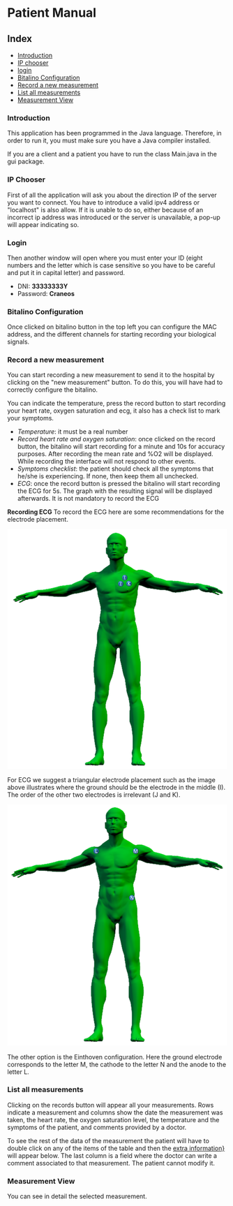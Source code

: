 # Patient Manual

## Index
+ [Introduction](#introduction)
+ [IP chooser](#ip-chooser)
+ [login](#login)
+ [Bitalino Configuration](#bitalino-configuration)
+ [Record a new measurement](#record-a-new-measurement)
+ [List all measurements](#list-all-measurements)
+ [Measurement View](#measurement-view)

### Introduction 

This application has been programmed in the Java language. Therefore, in order to run it, you must make sure you have a Java compiler installed.


If you are a client and a patient you have to run the class Main.java in the gui package. 

### IP Chooser
First of all the application will ask you about the direction IP of the server you want to connect.
You have to introduce a valid ipv4 address or "localhost" is also allow.  If it is unable to do so, either because of an incorrect ip address was
introduced or the server is unavailable, a pop-up will appear indicating so. 

### Login 
Then another window will open where you must enter your ID (eight numbers and the letter which is case sensitive so you have to be careful and put it in capital letter) and password.
* DNI: **33333333Y**
* Password: **Craneos**

### Bitalino Configuration

Once clicked on bitalino button in the top left  you can configure the MAC address, and the different channels for starting recording your  biological signals.

### Record a new measurement

You can start recording a new measurement to send it to the hospital by clicking on the "new measurement" button. To do this, you will have had to correctly configure the bitalino.

You can indicate the temperature, press the record button to start recording your heart rate, oxygen saturation and ecg, it also has a check list to mark your symptoms.
* *Temperature*: it must be a real number
* *Record heart rate and oxygen saturation*: once clicked on the record button, the bitalino
will start recording for a minute and 10s for accuracy purposes. After recording the mean rate and
%O2 will be displayed. While recording the interface will not respond to other events.
* *Symptoms checklist*: the patient should check all the symptoms that he/she is experiencing. 
If none, then keep them all unchecked.
* *ECG*: once the record button is pressed the bitalino will start recording the ECG for 5s. The graph
with the resulting signal will be displayed afterwards. It is not mandatory to record the ECG

**Recording ECG**
To record the ECG here are some recommendations for the electrode placement.

![Configuration 1](../../images/ecg1.png)

For ECG we suggest a triangular electrode placement such as the image above illustrates
 where the ground should be the electrode in the middle (I). 
 The order of the other two electrodes is irrelevant (J and K).
 
 ![Configuration 2](../../images/ecg2.png)
 
 The other option is the Einthoven configuration. Here the ground electrode corresponds to the letter M, 
 the cathode to the letter N and the anode to the letter L.

### List all measurements


Clicking on the records button will appear all your measurements. Rows indicate a measurement and columns  show the date the measurement was taken, 
the heart rate, the oxygen saturation level, the temperature and the symptoms of the patient, and comments provided by a doctor.

To see the rest of the data of the measurement the patient will have to double click on any of the items of the table and then the [extra 
information}](#measurement-view) will appear below. The last column is a field where the doctor can write a comment associated to that measurement.
The patient cannot modify it. 

### Measurement View

You can see in detail the selected measurement.